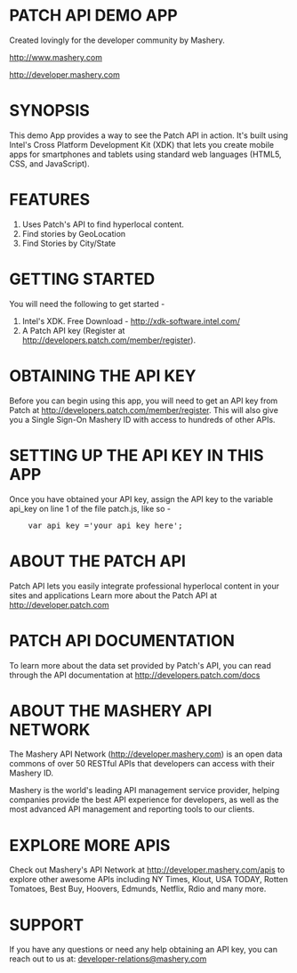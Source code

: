 PATCH API DEMO APP
==================================================================
Created lovingly for the developer community by Mashery.

http://www.mashery.com

http://developer.mashery.com


SYNOPSIS
==================================================================
This demo App provides a way to see the Patch API in action. 
It's built using Intel's Cross Platform Development Kit (XDK) 
that lets you create mobile apps for smartphones and tablets using
standard web languages (HTML5, CSS, and JavaScript).



FEATURES
==================================================================
1. Uses Patch's API to find hyperlocal content.
2. Find stories by  GeoLocation
3. Find Stories by City/State



GETTING STARTED
==================================================================
You will need the following to get started -

1. Intel's XDK. Free Download - http://xdk-software.intel.com/
2. A Patch API key (Register at http://developers.patch.com/member/register).



OBTAINING THE API KEY
==================================================================
Before you can begin using this app, you will need to get an API key 
from Patch at http://developers.patch.com/member/register. This will also 
give you a Single Sign-On Mashery ID with access to hundreds of other APIs.


SETTING UP THE API KEY IN THIS APP
==================================================================
Once you have obtained your API key, assign the API key to the 
variable api_key on line 1 of the file patch.js, like so -

<pre>
	var api_key ='your_api_key_here';
</pre>

ABOUT THE PATCH API
==================================================================
Patch API lets you easily integrate professional hyperlocal content 
in your sites and applications Learn more about the Patch API at 
http://developer.patch.com


PATCH API DOCUMENTATION
==================================================================
To learn more about the data set provided by Patch's API, you can read 
through the API documentation at http://developers.patch.com/docs


ABOUT THE MASHERY API NETWORK
==================================================================
The Mashery API Network (http://developer.mashery.com) is an open
data commons of over 50 RESTful APIs that developers can access 
with their Mashery ID.  

Mashery is the world's leading API management service provider, helping 
companies provide the best API experience for developers, as well as 
the most advanced API management and reporting tools to our clients. 


EXPLORE MORE APIS
==================================================================
Check out Mashery's API Network at http://developer.mashery.com/apis
to explore other awesome APIs including NY Times, Klout, USA TODAY, 
Rotten Tomatoes, Best Buy, Hoovers, Edmunds, Netflix, Rdio and many more. 


SUPPORT
==================================================================
If you have any questions or need any help obtaining an API key, 
you can reach out to us at: developer-relations@mashery.com
